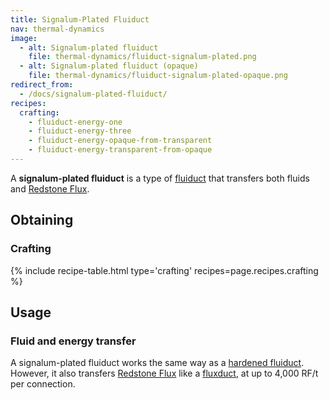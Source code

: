 ```yaml
---
title: Signalum-Plated Fluiduct
nav: thermal-dynamics
image:
  - alt: Signalum-plated fluiduct
    file: thermal-dynamics/fluiduct-signalum-plated.png
  - alt: Signalum-plated fluiduct (opaque)
    file: thermal-dynamics/fluiduct-signalum-plated-opaque.png
redirect_from:
  - /docs/signalum-plated-fluiduct/
recipes:
  crafting:
    - fluiduct-energy-one
    - fluiduct-energy-three
    - fluiduct-energy-opaque-from-transparent
    - fluiduct-energy-transparent-from-opaque
---
```


A **signalum-plated fluiduct** is a type of [fluiduct](/docs/fluiduct/) that
transfers both fluids and [Redstone Flux](/docs/redstone-flux/).


Obtaining
---------

### Crafting
{% include recipe-table.html type='crafting' recipes=page.recipes.crafting %}


Usage
-----

### Fluid and energy transfer
A signalum-plated fluiduct works the same way as a [hardened
fluiduct](/docs/hardened-fluiduct/). However, it also transfers [Redstone
Flux](/docs/redstone-flux/) like a [fluxduct](/docs/fluxducts/), at up to 4,000
RF/t per connection.
